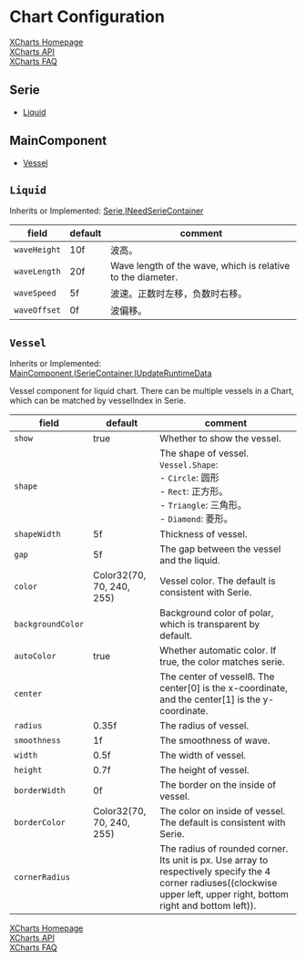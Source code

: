 # Chart Configuration

[XCharts Homepage](https://github.com/XCharts-Team/XCharts)</br>
[XCharts API](XChartsAPI-EN.md)</br>
[XCharts FAQ](XChartsFAQ-EN.md)

## Serie

- [Liquid](#Liquid)

## MainComponent

- [Vessel](#Vessel)

## `Liquid`

Inherits or Implemented: [Serie](#Serie),[INeedSerieContainer](#INeedSerieContainer)

|field|default|comment|
|--|--|--|
| `waveHeight` |10f | 波高。 |
| `waveLength` |20f | Wave length of the wave, which is relative to the diameter. |
| `waveSpeed` |5f | 波速。正数时左移，负数时右移。 |
| `waveOffset` |0f | 波偏移。 |

## `Vessel`

Inherits or Implemented: [MainComponent](#MainComponent),[ISerieContainer](#ISerieContainer),[IUpdateRuntimeData](#IUpdateRuntimeData)

Vessel component for liquid chart. There can be multiple vessels in a Chart, which can be matched by vesselIndex in Serie.

|field|default|comment|
|--|--|--|
| `show` |true | Whether to show the vessel. |
| `shape` | | The shape of vessel.</br>`Vessel.Shape`:</br>- `Circle`: 圆形</br>- `Rect`: 正方形。</br>- `Triangle`: 三角形。</br>- `Diamond`: 菱形。</br>|
| `shapeWidth` |5f | Thickness of vessel. |
| `gap` |5f | The gap between the vessel and the liquid. |
| `color` |Color32(70, 70, 240, 255) | Vessel color. The default is consistent with Serie. |
| `backgroundColor` | | Background color of polar, which is transparent by default. |
| `autoColor` |true | Whether automatic color. If true, the color matches serie. |
| `center` | | The center of vesselß. The center[0] is the x-coordinate, and the center[1] is the y-coordinate. |
| `radius` |0.35f | The radius of vessel. |
| `smoothness` |1f | The smoothness of wave. |
| `width` |0.5f | The width of vessel. |
| `height` |0.7f | The height of vessel. |
| `borderWidth` |0f | The border on the inside of vessel. |
| `borderColor` |Color32(70, 70, 240, 255) | The color on inside of vessel. The default is consistent with Serie. |
| `cornerRadius` | | The radius of rounded corner. Its unit is px. Use array to respectively specify the 4 corner radiuses((clockwise upper left, upper right, bottom right and bottom left)). |

[XCharts Homepage](https://github.com/XCharts-Team/XCharts)</br>
[XCharts API](XChartsAPI-EN.md)</br>
[XCharts FAQ](XChartsFAQ-EN.md)
